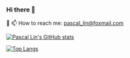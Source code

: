 ### Hi there 👋

<!--
**pascallin/pascallin** is a ✨ _special_ ✨ repository because its `README.md` (this file) appears on your GitHub profile.

Here are some ideas to get you started:

- 🔭 I’m currently working on ...
- 🌱 I’m currently learning ...
- 👯 I’m looking to collaborate on ...
- 🤔 I’m looking for help with ...
- 💬 Ask me about ...
- 📫 How to reach me: ...
- 😄 Pronouns: ...
- ⚡ Fun fact: ...
-->
🤔
📫 How to reach me: pascal_lin@foxmail.com

[![Pascal Lin's GitHub stats](https://github-readme-stats.vercel.app/api?username=pascallin)](https://github.com/anuraghazra/github-readme-stats)

[![Top Langs](https://github-readme-stats.vercel.app/api/top-langs/?username=pascallin)](https://github.com/anuraghazra/github-readme-stats)
